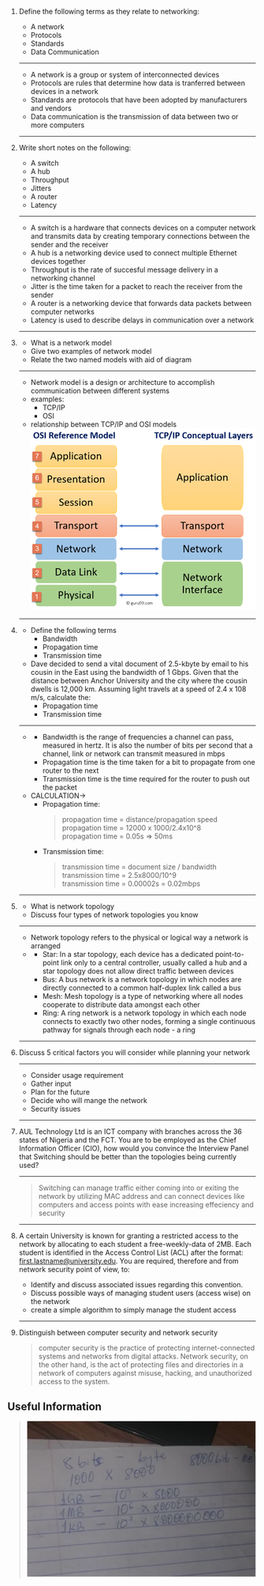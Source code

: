 1. Define the following terms as they relate to networking:
	- A network
	- Protocols
	- Standards
	- Data Communication
	---
	- A network is a group or system of interconnected devices
	- Protocols are rules that determine how data is tranferred between devices in a network
	- Standards are protocols that have been adopted by manufacturers and vendors
	- Data communication is the transmission of data between two or more computers
	---
1. Write short notes on the following:
	- A switch
	- A hub
	- Throughput
	- Jitters
	- A router
	- Latency  
	---
	- A switch is a hardware that connects devices on a computer network and transmits data by creating temporary connections between the sender and the receiver
	- A hub is a networking device used to connect multiple Ethernet devices together
	- Throughput is the rate of succesful message delivery in a networking channel
	- Jitter is the time taken for a packet to reach the receiver from the sender
	- A router is a networking device that forwards data packets between computer networks
	- Latency is used to describe delays in communication over a network
	---
1.	- What is a network model  
	- Give two examples of network model
	- Relate the two named models with aid of diagram
	---
	- Network model is a design or architecture to accomplish communication between different systems
	-  examples:
		- TCP/IP
		- OSI
	- relationship between TCP/IP and OSI models  
		![tcp/ip and osi model similarities](./assets/tcp-ip-osi.png)
	---
1. - Define the following terms
		- Bandwidth
		- Propagation time
		- Transmission time
	- Dave decided to send a vital document of 2.5-kbyte by email to his cousin in the East using the bandwidth of 1 Gbps. Given that the distance between Anchor University and the city where the cousin dwells is 12,000 km. Assuming light travels at a speed of 2.4 x 108 m/s, calculate the:
		- Propagation time
		- Transmission time
	--- 
	-
		- Bandwidth is the range of frequencies a channel can pass, measured in hertz. It is also the number of bits per second that a channel, link or network can transmit measured in mbps
		- Propagation time is the time taken for a bit to propagate from one router to the next
		- Transmission time is the time required for the router to push out the packet
	-  CALCULATION->
		- Propagation time:
			>  propagation time =  distance/propagation speed  
			>  propagation time = 12000 x 1000/2.4x10^8  
			>  propagation time = 0.05s => 50ms  
		- Transmission time:
			>  transmission time = document size / bandwidth  
			>  transmission time = 2.5x8000/10^9  
			>  transmission time = 0.00002s = 0.02mbps  
	---
1. - What is network topology
	- Discuss four types of network topologies you know
	---
	- Network topology refers to the physical or logical way a network is arranged
	- 
		- Star: In a star topology, each device has a dedicated point-to-point link only to a central controller, usually called a hub and  a star topology does not allow direct traffic between devices
		- Bus: A bus network is a network topology in which nodes are directly connected to a common half-duplex link called a bus
		- Mesh: Mesh topology is a type of networking where all nodes cooperate to distribute data amongst each other
		- Ring: A ring network is a network topology in which each node connects to exactly two other nodes, forming a single continuous pathway for signals through each node - a ring
	---
1. Discuss 5 critical factors you will consider while planning your network

	---
	- Consider usage requirement 
	- Gather input
	- Plan for the future
	- Decide who will mange the network
	- Security issues
	---
1. AUL Technology Ltd is an ICT company with branches across the 36 states of Nigeria and the FCT. You are to be employed as the Chief Information Officer (CIO), how would you convince the Interview Panel that Switching should be better than the topologies being currently used?

	---
	> Switching can manage traffic either coming into or exiting the network by utilizing MAC address and can connect devices like computers and access points with ease increasing effeciency and security
	---
1. A certain University is known for granting a restricted access to the network by allocating to each student a free-weekly-data of 2MB. Each student is identified in the Access Control List (ACL) after the format: first.lastname@university.edu. You are required, therefore and from network security point of view, to:
	- Identify and discuss associated issues regarding this convention.
	- Discuss possible ways of managing student users (access wise) on the network
	- create a simple algorithm to simply manage the student access
	---
	
1. Distinguish between computer security and network security
	> computer security is the practice of protecting internet-connected systems and networks from digital attacks. Network security, on the other hand, is the act of protecting files and directories in a network of computers against misuse, hacking, and unauthorized access to the system.

## Useful Information
> ![conversions](./assets/conversions.png)